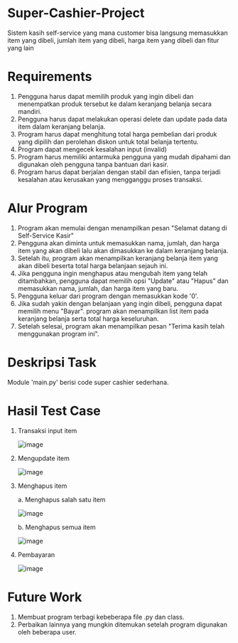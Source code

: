 # Super-Cashier-Project
Sistem kasih self-service yang mana customer bisa langsung memasukkan item yang dibeli, jumlah item yang dibeli, harga item yang dibeli dan fitur yang lain

# Requirements
1. Pengguna harus dapat memilih produk yang ingin dibeli dan menempatkan produk tersebut ke dalam keranjang belanja secara mandiri.
2. Pengguna harus dapat melakukan operasi delete dan update pada data item dalam keranjang belanja.
3. Program harus dapat menghitung total harga pembelian dari produk yang dipilih dan perolehan diskon untuk total belanja tertentu.
4. Program dapat mengecek kesalahan input (invalid)
5. Program harus memiliki antarmuka pengguna yang mudah dipahami dan digunakan oleh pengguna tanpa bantuan dari kasir.
6. Program harus dapat berjalan dengan stabil dan efisien, tanpa terjadi kesalahan atau kerusakan yang mengganggu proses transaksi.

# Alur Program
1. Program akan memulai dengan menampilkan pesan "Selamat datang di Self-Service Kasir"
2. Pengguna akan diminta untuk memasukkan nama, jumlah, dan harga item yang akan dibeli lalu akan dimasukkan ke dalam keranjang belanja.
3. Setelah itu, program akan menampilkan keranjang belanja item yang akan dibeli beserta total harga belanjaan sejauh ini.
4. Jika pengguna ingin menghapus atau mengubah item yang telah ditambahkan, pengguna dapat memilih opsi "Update" atau "Hapus" dan memasukkan nama, jumlah, dan harga item yang baru.
5. Pengguna keluar dari program dengan memasukkan kode '0'.
6. Jika sudah yakin dengan belanjaan yang ingin dibeli, pengguna dapat memilih menu "Bayar". program akan menampilkan list item pada keranjang belanja serta total harga keseluruhan.
7. Setelah selesai, program akan menampilkan pesan "Terima kasih telah menggunakan program ini".

# Deskripsi Task
Module 'main.py' berisi code super cashier sederhana.

# Hasil Test Case
1. Transaksi input item

    ![image](https://user-images.githubusercontent.com/91892470/232286741-a304058f-ef4e-4cd6-9dbe-bcb370daa980.png)

2. Mengupdate item

    ![image](https://user-images.githubusercontent.com/91892470/232286458-a32a6d3a-94f2-4e86-beff-0d29ac54ad4e.png)

3. Menghapus item

    a. Menghapus salah satu item
    
      ![image](https://user-images.githubusercontent.com/91892470/232287014-af6fd8f6-c3f6-4d40-9ecf-14be9d704c74.png)
      
       

    b. Menghapus semua item

      ![image](https://user-images.githubusercontent.com/91892470/232286511-9e5fa1e3-b38e-4d79-8b09-c112a79985c2.png)
      

4. Pembayaran

    ![image](https://user-images.githubusercontent.com/91892470/232288108-9b7a6b62-6675-432a-9c00-2c2e74b1d5e4.png)
    
# Future Work

1. Membuat program terbagi kebeberapa file .py dan class.
2. Perbaikan lainnya yang mungkin ditemukan setelah program digunakan oleh beberapa user.
